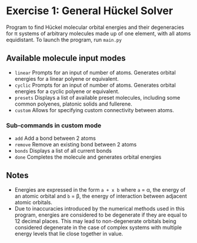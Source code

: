 # Exercise 1: General Hückel Solver
Program to find Hückel molecular orbital energies and their degeneracies for π systems of arbitrary molecules made up of one element, with all atoms equidistant. 
To launch the program, run `main.py`

## Available molecule input modes
* `linear`      Prompts for an input of number of atoms. Generates orbital energies for a linear polyene or equivalent.
* `cyclic`      Prompts for an input of number of atoms. Generates orbital energies for a cyclic polyene or equivalent.
* `presets`     Displays a list of available preset molecules, including some common polyenes, platonic solids and fullerene.
* `custom`      Allows for specifying custom connectivity between atoms. 
 ### Sub-commands in custom mode
 * `add`        Add a bond between 2 atoms
 * `remove`     Remove an existing bond between 2 atoms
 * `bonds`      Displays a list of all current bonds
 * `done`       Completes the molecule and generates orbital energies

## Notes
* Energies are expressed in the form `a + x b` where `a` = α, the energy of an atomic orbital and `b` = β, the energy of interaction between adjacent atomic orbitals. 
* Due to inaccuracies introduced by the numerical methods used in this program, energies are considered to be degenerate if they are equal to 12 decimal places. This may lead to non-degenerate orbitals being considered degenerate in the case of complex systems with multiple energy levels that lie close together in value. 